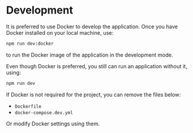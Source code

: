 # Development

It is preferred to use Docker to develop the application. Once you have Docker installed on your local machine, use:

```bash
npm run dev:docker
```

to run the Docker image of the application in the development mode.

Even though Docker is preferred, you still can run an application without it, using:

```bash
npm run dev
```

If Docker is not required for the project, you can remove the files below:

- `Dockerfile`
- `docker-compose.dev.yml`

Or modify Docker settings using them.
